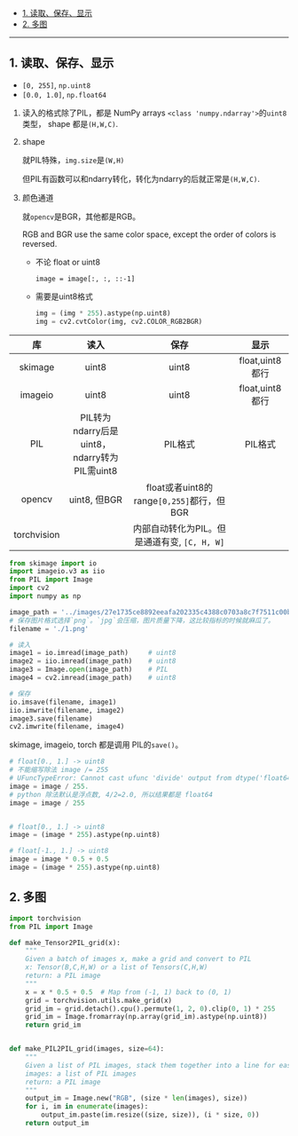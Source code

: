 - [1. 读取、保存、显示](#1-读取保存显示)
- [2. 多图](#2-多图)

---

## 1. 读取、保存、显示

- `[0, 255]`, `np.uint8`
- `[0.0, 1.0]`, `np.float64`

1. 读入的格式除了PIL，都是 NumPy arrays `<class 'numpy.ndarray'>`的`uint8`类型， shape 都是`(H,W,C)`. 

2. shape

    就PIL特殊，`img.size`是`(W,H)`

    但PIL有函数可以和ndarry转化，转化为ndarry的后就正常是`(H,W,C)`.

3. 颜色通道
    
    就`opencv`是BGR，其他都是RGB。

    RGB and BGR use the same color space, except the order of colors is reversed. 
    
    - 不论 float or uint8
  
        `image = image[:, :, ::-1]` 

    - 需要是uint8格式
        
        ```python
        img = (img * 255).astype(np.uint8)
        img = cv2.cvtColor(img, cv2.COLOR_RGB2BGR)
        ```

|库|读入|保存|显示|
|:-:|:-:|:-:|:-:|
|skimage|uint8|uint8|float,uint8都行|
|imageio|uint8|uint8|float,uint8都行|
|PIL|PIL转为ndarry后是uint8， <br> ndarry转为PIL需uint8|PIL格式|PIL格式|
|opencv|uint8, 但BGR|float或者uint8的range`[0,255]`都行，但BGR||
|torchvision||内部自动转化为PIL。但是通道有变, `[C, H, W]`||


```python
from skimage import io
import imageio.v3 as iio
from PIL import Image
import cv2
import numpy as np

image_path = '../images/27e1735ce8892eeafa202335c4388c0703a8c7f7511c00b88dbdc10566970104.png'
# 保存图片格式选择`png`。`jpg`会压缩，图片质量下降，这比较指标的时候就麻瓜了。
filename = './1.png'

# 读入
image1 = io.imread(image_path)     # uint8
image2 = iio.imread(image_path)    # uint8
image3 = Image.open(image_path)    # PIL
image4 = cv2.imread(image_path)    # uint8

# 保存
io.imsave(filename, image1)
iio.imwrite(filename, image2)
image3.save(filename)
cv2.imwrite(filename, image4)
```

skimage, imageio, torch 都是调用 PIL的`save()`。

```python
# float[0., 1.] -> uint8
# 不能缩写除法 image /= 255
# UFuncTypeError: Cannot cast ufunc 'divide' output from dtype('float64') to dtype('uint8') with casting rule 'same_kind'
image = image / 255.
# python 除法默认是浮点数, 4/2=2.0, 所以结果都是 float64 
image = image / 255


# float[0., 1.] -> uint8
image = (image * 255).astype(np.uint8)

# float[-1., 1.] -> uint8
image = image * 0.5 + 0.5
image = (image * 255).astype(np.uint8)
```

## 2. 多图

```python
import torchvision
from PIL import Image

def make_Tensor2PIL_grid(x):
    """
    Given a batch of images x, make a grid and convert to PIL
    x: Tensor(B,C,H,W) or a list of Tensors(C,H,W)
    return: a PIL image
    """
    x = x * 0.5 + 0.5  # Map from (-1, 1) back to (0, 1)
    grid = torchvision.utils.make_grid(x)
    grid_im = grid.detach().cpu().permute(1, 2, 0).clip(0, 1) * 255
    grid_im = Image.fromarray(np.array(grid_im).astype(np.uint8))
    return grid_im


def make_PIL2PIL_grid(images, size=64):
    """
    Given a list of PIL images, stack them together into a line for easy viewing
    images: a list of PIL images
    return: a PIL image
    """
    output_im = Image.new("RGB", (size * len(images), size))
    for i, im in enumerate(images):
        output_im.paste(im.resize((size, size)), (i * size, 0))
    return output_im
```